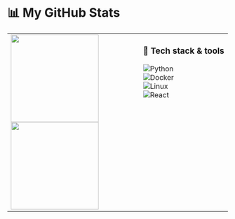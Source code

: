 # 📊 My GitHub Stats

<table>
<tr>
<td valign="top" width="60%">

<!-- Stats card -->
<img src="https://github-readme-stats.vercel.app/api?username=anuraghazra&show_icons=true&rank_icon=github&hide_rank=true&custom_title=GitHub%20Stats&title_color=00ff00&icon_color=00ff00&text_color=00ff00&bg_color=0,0d1117,003300&border_color=00ff00&border_radius=10" height="200" />

<br/>

<!-- Top langs card (same height) -->
<img src="https://github-readme-stats.vercel.app/api/top-langs/?username=anuraghazra&layout=compact&hide_progress=true&title_color=00ff00&text_color=00ff00&bg_color=0,0d1117,003300&border_color=00ff00&border_radius=10" height="200" />

</td>
<td valign="top" width="40%">

### 🚀 Tech stack & tools
![Python](https://img.shields.io/badge/Python-3776AB?style=for-the-badge&logo=python&logoColor=white)  
![Docker](https://img.shields.io/badge/Docker-2496ED?style=for-the-badge&logo=docker&logoColor=white)  
![Linux](https://img.shields.io/badge/Linux-FCC624?style=for-the-badge&logo=linux&logoColor=black)  
![React](https://img.shields.io/badge/React-20232A?style=for-the-badge&logo=react&logoColor=61DAFB)

</td>
</tr>
</table>
